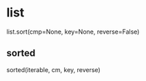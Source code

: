 # list

list.sort(cmp=None, key=None, reverse=False)



## sorted

sorted(iterable, cm, key, reverse)